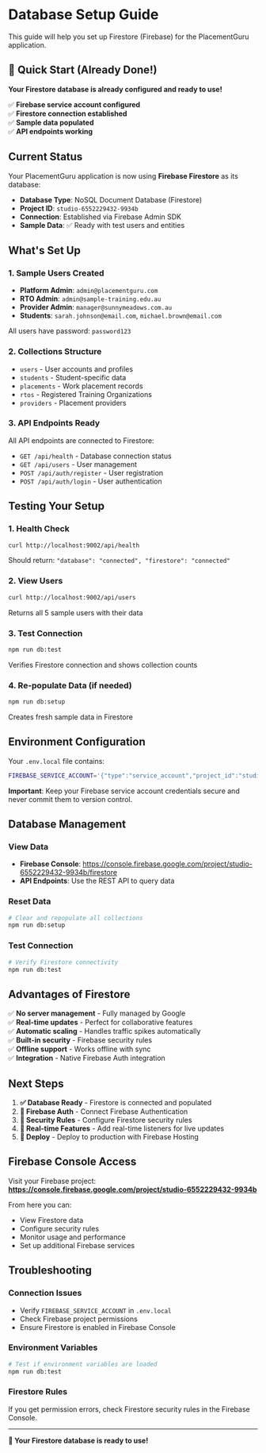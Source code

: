 # Database Setup Guide

This guide will help you set up Firestore (Firebase) for the PlacementGuru application.

## 🚀 Quick Start (Already Done!)

**Your Firestore database is already configured and ready to use!**

✅ **Firebase service account configured**  
✅ **Firestore connection established**  
✅ **Sample data populated**  
✅ **API endpoints working**  

## Current Status

Your PlacementGuru application is now using **Firebase Firestore** as its database:

- **Database Type**: NoSQL Document Database (Firestore)
- **Project ID**: `studio-6552229432-9934b`
- **Connection**: Established via Firebase Admin SDK
- **Sample Data**: ✅ Ready with test users and entities

## What's Set Up

### 1. Sample Users Created
- **Platform Admin**: `admin@placementguru.com`
- **RTO Admin**: `admin@sample-training.edu.au`
- **Provider Admin**: `manager@sunnymeadows.com.au`
- **Students**: `sarah.johnson@email.com`, `michael.brown@email.com`

All users have password: `password123`

### 2. Collections Structure
- `users` - User accounts and profiles
- `students` - Student-specific data
- `placements` - Work placement records
- `rtos` - Registered Training Organizations
- `providers` - Placement providers

### 3. API Endpoints Ready
All API endpoints are connected to Firestore:
- `GET /api/health` - Database connection status
- `GET /api/users` - User management
- `POST /api/auth/register` - User registration
- `POST /api/auth/login` - User authentication

## Testing Your Setup

### 1. Health Check
```bash
curl http://localhost:9002/api/health
```
Should return: `"database": "connected", "firestore": "connected"`

### 2. View Users
```bash
curl http://localhost:9002/api/users
```
Returns all 5 sample users with their data

### 3. Test Connection
```bash
npm run db:test
```
Verifies Firestore connection and shows collection counts

### 4. Re-populate Data (if needed)
```bash
npm run db:setup
```
Creates fresh sample data in Firestore

## Environment Configuration

Your `.env.local` file contains:
```bash
FIREBASE_SERVICE_ACCOUNT='{"type":"service_account","project_id":"studio-6552229432-9934b",...}'
```

**Important**: Keep your Firebase service account credentials secure and never commit them to version control.

## Database Management

### View Data
- **Firebase Console**: https://console.firebase.google.com/project/studio-6552229432-9934b/firestore
- **API Endpoints**: Use the REST API to query data

### Reset Data
```bash
# Clear and repopulate all collections
npm run db:setup
```

### Test Connection
```bash
# Verify Firestore connectivity
npm run db:test
```

## Advantages of Firestore

✅ **No server management** - Fully managed by Google  
✅ **Real-time updates** - Perfect for collaborative features  
✅ **Automatic scaling** - Handles traffic spikes automatically  
✅ **Built-in security** - Firebase security rules  
✅ **Offline support** - Works offline with sync  
✅ **Integration** - Native Firebase Auth integration  

## Next Steps

1. **✅ Database Ready** - Firestore is connected and populated
2. **🔄 Firebase Auth** - Connect Firebase Authentication 
3. **🔧 Security Rules** - Configure Firestore security rules
4. **📱 Real-time Features** - Add real-time listeners for live updates
5. **🚀 Deploy** - Deploy to production with Firebase Hosting

## Firebase Console Access

Visit your Firebase project:
**https://console.firebase.google.com/project/studio-6552229432-9934b**

From here you can:
- View Firestore data
- Configure security rules  
- Monitor usage and performance
- Set up additional Firebase services

## Troubleshooting

### Connection Issues
- Verify `FIREBASE_SERVICE_ACCOUNT` in `.env.local`
- Check Firebase project permissions
- Ensure Firestore is enabled in Firebase Console

### Environment Variables
```bash
# Test if environment variables are loaded
npm run db:test
```

### Firestore Rules
If you get permission errors, check Firestore security rules in the Firebase Console.

---

**🎉 Your Firestore database is ready to use!**